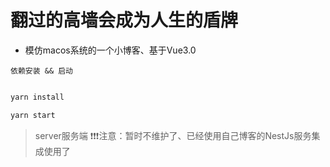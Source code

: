 # 翻过的高墙会成为人生的盾牌


- 模仿macos系统的一个小博客、基于Vue3.0

``` 依赖安装 && 启动 ```

```js

yarn install 

yarn start

```

> server服务端 ❗❗❗注意：暂时不维护了、已经使用自己博客的NestJs服务集成使用了